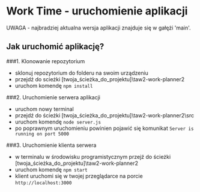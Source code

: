 # Work Time - uruchomienie aplikacji 

UWAGA - najbradziej aktualna wersja aplikacji znajduje się w gałężi 'main'. 

## Jak uruchomić aplikację?

###1. Klonowanie repozytorium
- sklonuj repozytorium do folderu na swoim urządzeniu
- przejdź do scieżki [twoja_ścieżka_do_projektu]\taw2-work-planner2
- uruchom komendę `npm install`

###2. Uruchomienie serwera aplikacji
- uruchom nowy terminal
- przejdź do ścieżki [twoja_ścieżka_do_projektu]\taw2-work-planner2\src
- uruchom komendę `node server.js`
- po poprawnym uruchomieniu powinien pojawić się komunikat `Server is running on port 5000`
  
###3. Uruchomienie klienta serwera
- w terminalu w środowisku programistycznym przejź do ścieżki [twoja_ścieżka_do_projektu]\taw2-work-planner2
- uruchom komendę `npm start`
- klient uruchomi się w twojej przeglądarce na porcie `http://localhost:3000`
